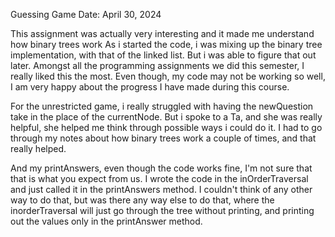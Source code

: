 Guessing Game
Date: April 30, 2024

This assignment was actually very interesting and it made me understand how binary trees work
As i started the code, i was mixing up the binary tree implementation, with that of the linked list.
But i was able to figure that out later.
Amongst all the programming assignments we did this semester, I really liked this the most.
Even though, my code may not be working so well, I am very happy about the progress I have made during this course.

For the unrestricted game, i really struggled with having the newQuestion take in the place of the currentNode.
But i spoke to a Ta, and she was really helpful, she helped me think through possible ways i could do it.
I had to go through my notes about how binary trees work a couple of times, and that really helped.

And my printAnswers, even though the code works fine, I'm not sure that that is what you expect from us. I wrote the code in the inOrderTraversal and just called it in the printAnswers method. I couldn't think of any other way to do that, but was there any way else to do that, where the inorderTraversal will just go through the tree without printing, and printing out the values only in the printAnswer method.